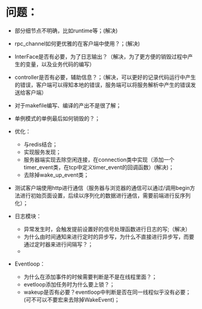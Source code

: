 # 问题：

* 部分细节点不明确，比如runtime等；(解决)
* rpc_channel如何更优雅的在客户端中使用？；(解决)
* InterFace是否有必要，为了日志输出？（解决，为了更方便的销毁过程中产生的变量，以及业务代码的编写）
* controller是否有必要，辅助信息？；（解决，可以更好的记录代码运行中产生的错误，客户端可以得知本地的错误，服务端可以将服务解析中产生的错误发送给客户端）
* 对于makefile编写、编译的产出不是很了解；
* 单例模式的单例最后如何销毁的？；
* 优化：

  * 与redis结合；
  * 实现服务发现；
  * 服务器端实现去除空闲连接，在connection类中实现（添加一个timer_event类，在tcp中定义timer_event的回调函数）(解决)；
  * 去除掉wake_up_event类；
* 测试客户端使用http进行通信（服务器与浏览器的通信可以通过/调用begin方法进行初始页面设置，后续以序列化的数据进行通信，需要前端进行反序列化）；
* 日志模块：

  * 异常发生时，会触发提前设置好的信号处理函数进行日志的写;（解决）
  * 为什么由时间通知来进行定时的异步写，为什么不直接进行异步写，而要通过定时器来进行间隔写？；
  * 
* Eventloop：

  * 为什么在添加事件的时候需要判断是不是在线程里面？；
  * evetloop添加任务时为什么要上锁？；
  * wakeup是否有必要？eventloop中判断是否在同一线程似乎没有必要；(可不可以不要宏来去除掉WakeEvent)；
